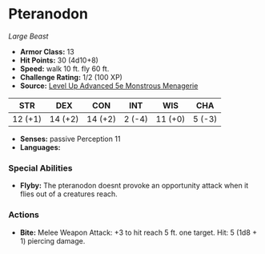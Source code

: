 # Pteranodon

*Large* *Beast*

- **Armor Class:** 13
- **Hit Points:** 30 (4d10+8)
- **Speed:** walk 10 ft. fly 60 ft.
- **Challenge Rating:** 1/2 (100 XP)
- **Source:** [Level Up Advanced 5e Monstrous Menagerie](https://www.levelup5e.com)

| STR | DEX | CON | INT | WIS | CHA |
| --- | --- | --- | --- | --- | --- |
| 12 (+1) | 14 (+2) | 14 (+2) | 2 (-4) | 11 (+0) | 5 (-3) |

- **Senses:** passive Perception 11
- **Languages:** 
### Special Abilities
- **Flyby:** The pteranodon doesnt provoke an opportunity attack when it flies out of a creatures reach.
### Actions
- **Bite:** Melee Weapon Attack: +3 to hit  reach 5 ft.  one target. Hit: 5 (1d8 + 1) piercing damage.
